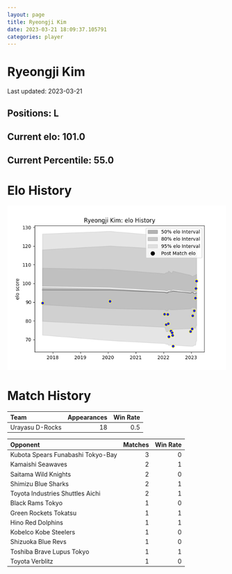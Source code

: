 ```yaml
---  
layout: page  
title: Ryeongji Kim  
date: 2023-03-21 18:09:37.105791  
categories: player  
---
```

# Ryeongji Kim


Last updated: 2023-03-21
## Positions: L

## Current elo: 101.0

## Current Percentile: 55.0

# Elo History


![elo history](history_RyeongjiKim.png)
# Match History


| Team            |   Appearances |   Win Rate |
|:----------------|--------------:|-----------:|
| Urayasu D-Rocks |            18 |        0.5 |

| Opponent                          |   Matches |   Win Rate |
|:----------------------------------|----------:|-----------:|
| Kubota Spears Funabashi Tokyo-Bay |         3 |          0 |
| Kamaishi Seawaves                 |         2 |          1 |
| Saitama Wild Knights              |         2 |          0 |
| Shimizu Blue Sharks               |         2 |          1 |
| Toyota Industries Shuttles Aichi  |         2 |          1 |
| Black Rams Tokyo                  |         1 |          0 |
| Green Rockets Tokatsu             |         1 |          1 |
| Hino Red Dolphins                 |         1 |          1 |
| Kobelco Kobe Steelers             |         1 |          0 |
| Shizuoka Blue Revs                |         1 |          0 |
| Toshiba Brave Lupus Tokyo         |         1 |          1 |
| Toyota Verblitz                   |         1 |          0 |